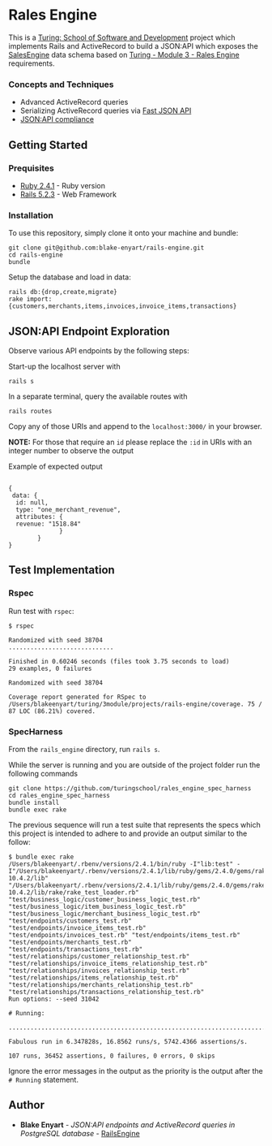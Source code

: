 # Rales Engine
 This is a [Turing: School of Software and Development](https://turing.io/) project which implements Rails and ActiveRecord to build a JSON:API which exposes the [SalesEngine](https://github.com/turingschool-examples/sales_engine/tree/master/data) data schema based on [Turing - Module 3 - Rales Engine](http://backend.turing.io/module3/projects/rails_engine) requirements.

### Concepts and Techniques
 * Advanced ActiveRecord queries
 * Serializing ActiveRecord queries via [Fast JSON API](https://github.com/Netflix/fast_jsonapi)
 * [JSON:API compliance](https://jsonapi.org/)

## Getting Started

### Prequisites
 * [Ruby 2.4.1](https://www.ruby-lang.org/en/downloads/) - Ruby version
 * [Rails 5.2.3](https://rubyonrails.org/) - Web Framework

### Installation

 To use this repository, simply clone it onto your machine and bundle:
 ```
 git clone git@github.com:blake-enyart/rails-engine.git
 cd rails-engine
 bundle
 ```

 Setup the database and load in data:
 ```
 rails db:{drop,create,migrate}
 rake import:{customers,merchants,items,invoices,invoice_items,transactions}
 ```

## JSON:API Endpoint Exploration

Observe various API endpoints by the following steps:

Start-up the localhost server with
```
rails s
```

In a separate terminal, query the available routes with
```
rails routes
```

Copy any of those URIs and append to the `localhost:3000/` in your browser.

**NOTE:** For those that require an `id` please replace the `:id` in URIs with an integer number to observe the output

Example of expected output
```

{
 data: {
  id: null,
  type: "one_merchant_revenue",
  attributes: {
  revenue: "1518.84"
              }
        }
}

```


## Test Implementation

### Rspec
Run test with `rspec`: 
 ```
 $ rspec

Randomized with seed 38704
.............................

Finished in 0.60246 seconds (files took 3.75 seconds to load)
29 examples, 0 failures

Randomized with seed 38704

Coverage report generated for RSpec to /Users/blakeenyart/turing/3module/projects/rails-engine/coverage. 75 / 87 LOC (86.21%) covered.
 ```
### SpecHarness

From the `rails_engine` directory, run `rails s`.

While the server is running and you are outside of the project folder run the following commands
```
git clone https://github.com/turingschool/rales_engine_spec_harness
cd rales_engine_spec_harness
bundle install
bundle exec rake
```

The previous sequence will run a test suite that represents the specs which this project is intended to adhere to and provide an output similar to the follow:
```
$ bundle exec rake
/Users/blakeenyart/.rbenv/versions/2.4.1/bin/ruby -I"lib:test" -I"/Users/blakeenyart/.rbenv/versions/2.4.1/lib/ruby/gems/2.4.0/gems/rake-10.4.2/lib" "/Users/blakeenyart/.rbenv/versions/2.4.1/lib/ruby/gems/2.4.0/gems/rake-10.4.2/lib/rake/rake_test_loader.rb" "test/business_logic/customer_business_logic_test.rb" "test/business_logic/item_business_logic_test.rb" "test/business_logic/merchant_business_logic_test.rb" "test/endpoints/customers_test.rb" "test/endpoints/invoice_items_test.rb" "test/endpoints/invoices_test.rb" "test/endpoints/items_test.rb" "test/endpoints/merchants_test.rb" "test/endpoints/transactions_test.rb" "test/relationships/customer_relationship_test.rb" "test/relationships/invoice_items_relationship_test.rb" "test/relationships/invoices_relationship_test.rb" "test/relationships/items_relationship_test.rb" "test/relationships/merchants_relationship_test.rb" "test/relationships/transactions_relationship_test.rb" 
Run options: --seed 31042

# Running:

...........................................................................................................

Fabulous run in 6.347828s, 16.8562 runs/s, 5742.4366 assertions/s.

107 runs, 36452 assertions, 0 failures, 0 errors, 0 skips
```

Ignore the error messages in the output as the priority is the output after the `# Running` statement.

## Author

 * **Blake Enyart** - *JSON:API endpoints and ActiveRecord queries in PostgreSQL database* - [RailsEngine](https://github.com/blake-enyart/rails-engine)
